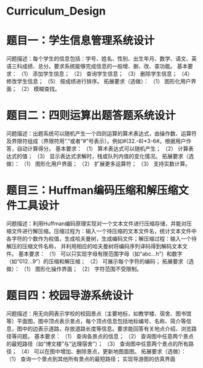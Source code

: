 # Curriculum_Design

# 题目一：学生信息管理系统设计
问题描述：每个学生的信息包括：学号、姓名、性别、出生年月、数学、语文、英语三科成绩、总分。要求系统能够完成信息的一般增、删、改、查功能。
基本要求：
（1） 添加学生信息；
（2） 查询学生信息；
（3） 删除学生信息；
（4） 修改学生信息；
（5） 按成绩进行排序。
拓展要求（选做）：
（1） 图形化用户界面；
（2） 模糊查找。

# 题目二：四则运算出题答题系统设计
问题描述：出题系统可以随机产生一个四则运算的算术表达式，由操作数、运算符及界限符组成（界限符用“.”或者“#”号表示）。例如#(32.-8)*3-6#。根据用户作答，自动计算得分。
基本要求：
（1） 算术表达式可以随机产生；
（2） 计算表达式的值；
（3） 显示表达式求解时，栈或队列内值的变化情况。
拓展要求（选做）：
（1） 图形化用户界面；
（2） 扩展更多运算符；
（3） 支持实数计算。

# 题目三：Huffman编码压缩和解压缩文件工具设计
问题描述：利用Huffman编码原理实现对一个文本文件进行压缩存储，并能对压缩文件进行解压缩。压缩过程为：输入一个待压缩的文本文件名，统计文本文件中各字符的个数作为权值，生成哈夫曼树，生成编码文件；解压缩过程：输入一个待解压的压缩文件名称， 并利用相应的哈夫曼树将编码序列译码得到解码文本文件。
基本要求：
（1） 可以只实现字母有限范围字母（如“abc…h”）和数字（如“012…9”）的压缩和解压缩；
（2） 可展示每个字符的编码；
拓展要求（选做）：
（1） 图形化操作界面；
（2） 字符范围不受限制。
# 题目四：校园导游系统设计
问题描述：用无向网表示学校的校园景点（主要地标，如教学楼、宿舍、图书馆等）平面图，图中顶点表示景点，每个顶点信息包括地标编号、名称、简介等信息，图中的边表示道路，存放道路长度等信息。要求能回答有关地点介绍、浏览路径等问题。
基本要求：
（1） 查询各景点的信息；
（2） 查询图中任意两个景点的最短路径（如“博文楼”与“达理宿舍”）；
（3） 查询图中任意两个景点的所有路径；
（4） 可以在图中增加、删除景点，更新地图面图。
拓展要求（选做）：
（1） 查询一个景点到其他所有景点的最短路径；
      实现导游图的仿真界面
